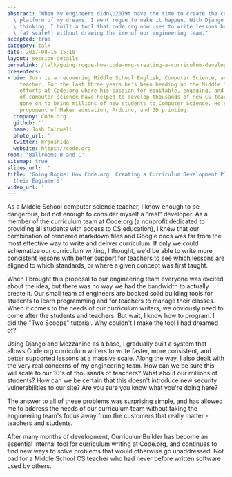 ```yaml
---
abstract: "When my engineers didn\u2019t have the time to create the curriculum writing\
  \ platform of my dreams, I went rogue to make it happen. With Django and some creative\
  \ thinking, I built a tool that code.org now uses to write lessons better and faster\
  \ (at scale!) without drawing the ire of our engineering team."
accepted: true
category: talk
date: 2017-08-15 15:10
layout: session-details
permalink: /talk/going-rogue-how-code-org-creating-a-curriculum-development-platform-without-their-engineers/
presenters:
- bio: Josh is a recovering Middle School English, Computer Science, and Robotics
    teacher. For the last three years he's been heading up the Middle School curriculum
    efforts at Code.org where his passion for equitable, engaging, and authentic applications
    of computer science have helped to develop thousands of new CS teachers who have
    gone on to bring millions of new students to Computer Science. He's also a huge
    proponent of Maker education, Arduino, and 3D printing.
  company: Code.org
  github: ''
  name: Josh Caldwell
  photo_url: ''
  twitter: mrjoshida
  website: https://code.org
room: 'Ballrooms B and C'
sitemap: true
slides_url: ''
title: 'Going Rogue: How Code.org  Creating a Curriculum Development Platform Without
  their Engineers'
video_url: ''
---
```


As a Middle School computer science teacher, I know enough to be dangerous, but not enough to consider myself a "real" developer. As a member of the curriculum team at Code.org (a nonprofit dedicated to providing all students with access to CS education), I knew that our combination of rendered markdown files and Google docs was far from the most effective way to write and deliver curriculum. If only we could schematize our curriculum writing, I thought,  we'd be able to write more consistent lessons with better support for teachers to see which lessons are aligned to which standards, or where a given concept was first taught.

When I brought this proposal to our engineering team everyone was excited about the idea, but there was no way we had the bandwidth to actually create it. Our small team of engineers are booked solid building tools for students to learn programming and for teachers to manage their classes. When it comes to the needs of our curriculum writers, we obviously need to come after the students and teachers. But wait, I know how to program. I did the "Two Scoops" tutorial. Why couldn't I make the tool I had dreamed of?

Using Django and Mezzanine as a base, I gradually built a system that allows Code.org curriculum writers to write faster, more consistent, and better supported lessons at a massive scale. Along the way, I also dealt with the very real concerns of my engineering team. How can we be sure this will scale to our 10's of thousands of teachers? What about our millions of students? How can we be certain that this doesn't introduce new security vulnerabilities to our site? Are you sure you know what you're doing here?

The answer to all of these problems was surprising simple, and has allowed me to address the needs of our curriculum team without taking the engineering team's focus away from the customers that really matter - teachers and students.

After many months of development, CurriculumBuilder has become an essential internal tool for curriculum writing at Code.org, and continues to find new ways to solve problems that would otherwise go unaddressed. Not bad for a Middle School CS teacher who had never before written software used by others.
